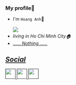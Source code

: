 ### My profile📒

- I'm `Hoang Anh`👋<br><br>
<img src="https://cdn.dribbble.com/users/1937292/screenshots/7568018/media/218acdf44d1cb8b08b6d3804e9fcc600.gif"><br>
- <i>living in Ho Chi Minh City🏠<i/><br>
- <u><i>...... Nothing ......<i/><u/><br>
## Social
<a href="" target="_blank"><img src="https://i.pinimg.com/originals/da/3c/91/da3c9115cac7dd3487a52565f760897d.png" widght='32' height='32'></a>  <a href="" target="_blank"><img src="https://tinnhiemmang.vn/storage/photos/shares/uploads/instagram.jpg" widght='32' height='32'></a>  <a href="" target="_blank"><img src="https://www.kindpng.com/picc/m/80-809003_discord-png-transparent-png.png" widght='30' height='32'></a> 
